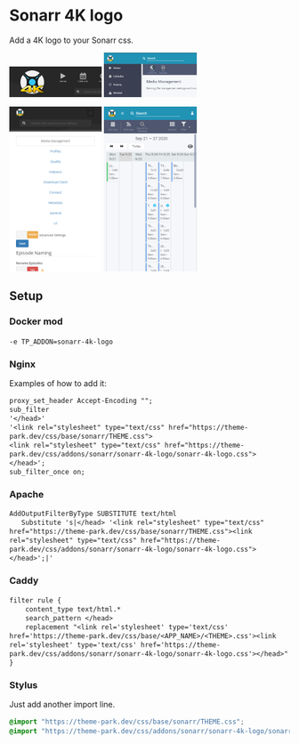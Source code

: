 # Sonarr 4K logo

Add a 4K logo to your Sonarr css.

<p>
<a href="desktop.png" rel="noopener"><img src="desktop.png" alt="Screen Shot 1" width="33%" /></a>
<a href="v3-desktop.png" rel="noopener"><img src="v3-desktop.png" alt="Screen Shot 2" width="33%" /></a>
</p>
<p>
<a href="mobile.png" rel="noopener"><img src="mobile.png" alt="Screen Shot 1" width="33%" /></a>
<a href="v3-mobile.png" rel="noopener"><img src="v3-mobile.png" alt="Screen Shot 2" width="33%" /></a>
</p>

## Setup

### Docker mod

`-e TP_ADDON=sonarr-4k-logo`

### Nginx

Examples of how to add it:

```nginx
proxy_set_header Accept-Encoding "";
sub_filter
'</head>'
'<link rel="stylesheet" type="text/css" href="https://theme-park.dev/css/base/sonarr/THEME.css">
<link rel="stylesheet" type="text/css" href="https://theme-park.dev/css/addons/sonarr/sonarr-4k-logo/sonarr-4k-logo.css">
</head>';
sub_filter_once on;
```

### Apache

```nginx
AddOutputFilterByType SUBSTITUTE text/html
   Substitute 's|</head> '<link rel="stylesheet" type="text/css" href="https://theme-park.dev/css/base/sonarr/THEME.css"><link rel="stylesheet" type="text/css" href="https://theme-park.dev/css/addons/sonarr/sonarr-4k-logo/sonarr-4k-logo.css">
</head>';|'
```

### Caddy

```nginx
filter rule {
    content_type text/html.*
    search_pattern </head>
    replacement "<link rel='stylesheet' type='text/css' href='https://theme-park.dev/css/base/<APP_NAME>/<THEME>.css'><link rel='stylesheet' type='text/css' href='https://theme-park.dev/css/addons/sonarr/sonarr-4k-logo/sonarr-4k-logo.css'></head>"
}
```

### Stylus

Just add another import line.

```css
@import "https://theme-park.dev/css/base/sonarr/THEME.css";
@import "https://theme-park.dev/css/addons/sonarr/sonarr-4k-logo/sonarr-4k-logo.css";
```

